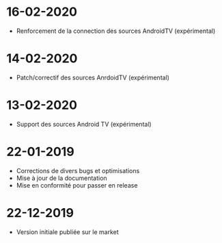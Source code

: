 ﻿# 16-02-2020

- Renforcement de la connection des sources AndroidTV (expérimental)

# 14-02-2020

- Patch/correctif des sources AnrdoidTV (expérimental)

# 13-02-2020

- Support des sources Android TV (expérimental)

# 22-01-2019

- Corrections de divers bugs et optimisations 
- Mise à jour de la documentation
- Mise en conformité pour passer en release

# 22-12-2019

- Version initiale publiée sur le market
